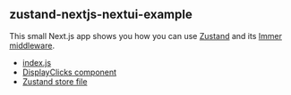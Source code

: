 ## zustand-nextjs-nextui-example
 
This small Next.js app shows you how you can use [Zustand](https://github.com/pmndrs/zustand) and its [Immer middleware](https://docs.pmnd.rs/zustand/integrations/immer-middleware).

- [index.js](https://github.com/MP3Martin/zustand-nextjs-nextui-example/blob/main/src/pages/index.js)
- [DisplayClicks component](https://github.com/MP3Martin/zustand-nextjs-nextui-example/blob/main/src/components/DisplayClicks.js)
- [Zustand store file](https://github.com/MP3Martin/zustand-nextjs-nextui-example/blob/main/src/store/zustand.js)
